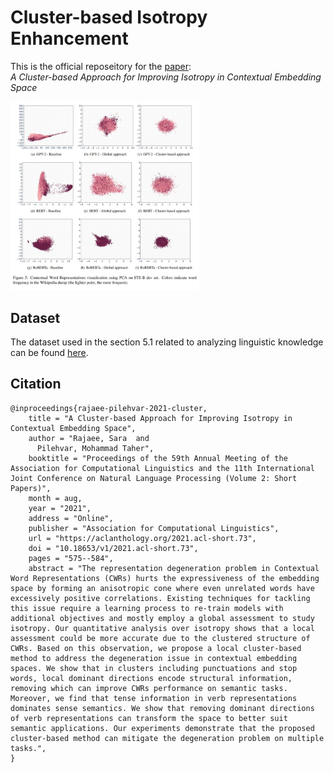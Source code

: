 # Cluster-based Isotropy Enhancement
This is the official reposeitory for the [paper](https://aclanthology.org/2021.acl-short.73.pdf):\
_A Cluster-based Approach for Improving Isotropy in Contextual Embedding Space_

<img src="image/word-embedding-distribution.JPG" alt="Figure 1" width="60%"/>

## Dataset
The dataset used in the section 5.1 related to analyzing linguistic knowledge can be found [here](https://nlp.biu.ac.il/~ravfogs/resources/syntax_distillation/).


## Citation
```
@inproceedings{rajaee-pilehvar-2021-cluster,
    title = "A Cluster-based Approach for Improving Isotropy in Contextual Embedding Space",
    author = "Rajaee, Sara  and
      Pilehvar, Mohammad Taher",
    booktitle = "Proceedings of the 59th Annual Meeting of the Association for Computational Linguistics and the 11th International Joint Conference on Natural Language Processing (Volume 2: Short Papers)",
    month = aug,
    year = "2021",
    address = "Online",
    publisher = "Association for Computational Linguistics",
    url = "https://aclanthology.org/2021.acl-short.73",
    doi = "10.18653/v1/2021.acl-short.73",
    pages = "575--584",
    abstract = "The representation degeneration problem in Contextual Word Representations (CWRs) hurts the expressiveness of the embedding space by forming an anisotropic cone where even unrelated words have excessively positive correlations. Existing techniques for tackling this issue require a learning process to re-train models with additional objectives and mostly employ a global assessment to study isotropy. Our quantitative analysis over isotropy shows that a local assessment could be more accurate due to the clustered structure of CWRs. Based on this observation, we propose a local cluster-based method to address the degeneration issue in contextual embedding spaces. We show that in clusters including punctuations and stop words, local dominant directions encode structural information, removing which can improve CWRs performance on semantic tasks. Moreover, we find that tense information in verb representations dominates sense semantics. We show that removing dominant directions of verb representations can transform the space to better suit semantic applications. Our experiments demonstrate that the proposed cluster-based method can mitigate the degeneration problem on multiple tasks.",
}
```

